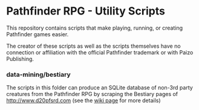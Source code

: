 # Pathfinder RPG - Utility Scripts
This repository contains scripts that make playing, running, or creating Pathfinder games easier.

The creator of these scripts as well as the scripts themselves have no connection or affiliation with the official Pathfinder trademark or with Paizo Publishing.

### data-mining/bestiary
The scripts in this folder can produce an SQLite database of non-3rd party creatures from the Pathfinder RPG by scraping the Bestiary pages of http://www.d20pfsrd.com (see the [wiki page](https://github.com/lot9/pathfinder-rpg-utils/wiki/Data-Mining-%5C-Bestiary) for more details)
